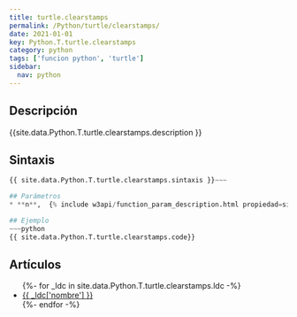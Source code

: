 ```yaml
---
title: turtle.clearstamps
permalink: /Python/turtle/clearstamps/
date: 2021-01-01
key: Python.T.turtle.clearstamps
category: python
tags: ['funcion python', 'turtle']
sidebar: 
  nav: python
---
```


## Descripción
{{site.data.Python.T.turtle.clearstamps.description }}

## Sintaxis
~~~python
{{ site.data.Python.T.turtle.clearstamps.sintaxis }}~~~

## Parámetros
* **n**,  {% include w3api/function_param_description.html propiedad=site.data.Python.T.turtle.clearstamps valor="n" %}

## Ejemplo
~~~python
{{ site.data.Python.T.turtle.clearstamps.code}}
~~~

## Artículos
<ul>
{%- for _ldc in site.data.Python.T.turtle.clearstamps.ldc -%}
   <li>
       <a href="{{_ldc['url'] }}">{{ _ldc['nombre'] }}</a>
   </li>
{%- endfor -%}
</ul>

